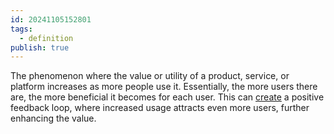 ```yaml
---
id: 20241105152801
tags:
  - definition
publish: true
---
```

The phenomenon where the value or utility of a product, service, or platform increases as more people use it. Essentially, the more users there are, the more beneficial it becomes for each user. This can [create](https://en.wikipedia.org/wiki/Network_effect) a positive feedback loop, where increased usage attracts even more users, further enhancing the value.